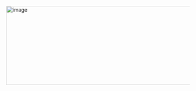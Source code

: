 <img width="1185" height="218" alt="image" src="https://github.com/user-attachments/assets/aca3bd54-863e-49c6-848b-7eb243aa8752" />
